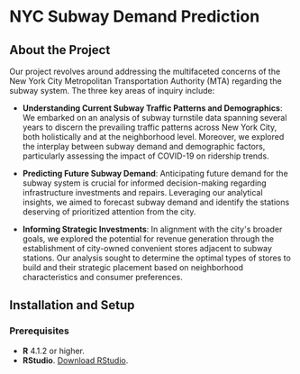 # NYC Subway Demand Prediction

## About the Project
Our project revolves around addressing the multifaceted concerns of the New York City Metropolitan Transportation Authority (MTA) regarding the subway system. The three key areas of inquiry include:
* **Understanding Current Subway Traffic Patterns and Demographics**: We embarked on an analysis of subway turnstile data spanning several years to discern the prevailing traffic patterns across New York City, both holistically and at the neighborhood level. Moreover, we explored the interplay between subway demand and demographic factors, particularly assessing the impact of COVID-19 on ridership trends.

* **Predicting Future Subway Demand**: Anticipating future demand for the subway system is crucial for informed decision-making regarding infrastructure investments and repairs. Leveraging our analytical insights, we aimed to forecast subway demand and identify the stations deserving of prioritized attention from the city.

* **Informing Strategic Investments**: In alignment with the city's broader goals, we explored the potential for revenue generation through the establishment of city-owned convenient stores adjacent to subway stations. Our analysis sought to determine the optimal types of stores to build and their strategic placement based on neighborhood characteristics and consumer preferences.

## Installation and Setup
### Prerequisites
* **R** 4.1.2 or higher.
* **RStudio**. [Download RStudio](https://posit.co/downloads/).
